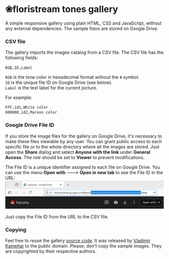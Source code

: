 # ❀floristream tones gallery

A simple responsive gallery using plain HTML, CSS and JavaScript, without any external dependencies. The sample fotos are stored on Google Drive.  

### CSV file

The gallery imports the images catalog from a CSV file. The CSV file has the following fields:

`RGB,ID,Label`

`RGB` is the tone color in hexadecimal format without the `#` symbol.  
`ID` is the unique file ID on Google Drive (see below).  
`Label` is the text label for the current picture.  

For example:

```
FFF,id1,White color
800000,id2,Maroon color
```

### Google Drive File ID

If you store the image files for the gallery on Google Drive, it's necessary to make these files viewable by any user.
You can grant public access to each specific file or to the whole directory where all the images are stored. Just open
the **Share** dialog and select **Anyone with the link** under **General Access**. The *role* should be set to **Viewer**
to prevent modifications.  

The File ID is a unique identifier assigned to each file on Google Drive. You can use the menu **Open with** 🡒 **Open in new tab**
to see the File ID in the URL:  
![File ID](img/file_id.png)

Just copy the File ID from the URL to the CSV file.  

### Copying

Feel free to reuse the gallery [source code](src/gallery.js). It was released by [Vladimir Kameñar](https://github.com/vkamenar) to the public domain.
Please, don't copy the sample images. They are copyrighted by their respective authors.  
